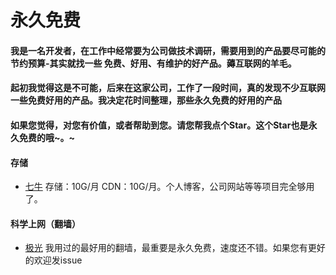 
# 永久免费
#### 我是一名开发者，在工作中经常要为公司做技术调研，需要用到的产品要尽可能的节约预算-其实就找一些 免费、好用、有维护的好产品。薅互联网的羊毛。


#### 起初我觉得这是不可能，后来在这家公司，工作了一段时间，真的发现不少互联网一些免费好用的产品。我决定花时间整理，那些永久免费的好用的产品

#### 如果您觉得，对您有价值，或者帮助到您。请您帮我点个Star。这个Star也是永久免费的哦~。~


#### 存储
* [七牛](https://s.qiniu.com/q2Qzyy)
存储：10G/月 CDN：10G/月。个人博客，公司网站等等项目完全够用了。


#### 科学上网（翻墙）
* [极光](https://arr003.network/) 我用过的最好用的翻墙，最重要是永久免费，速度还不错。如果您有更好的欢迎发issue